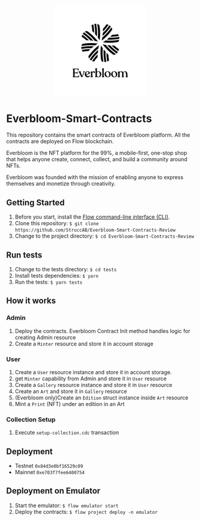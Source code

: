 ﻿<p align="center">
    <a href="https://everbloom.app">
        <img width="250" src="everbloom_logo.png" />
    </a>
</p>

# Everbloom-Smart-Contracts

This repository contains the smart contracts of Everbloom platform. All the contracts 
are deployed on Flow blockchain.

Everbloom is the NFT platform for the 99%, a mobile-first, one-stop shop that helps anyone create, connect, collect, and build a community around NFTs.

Everbloom was founded with the mission of enabling anyone to express themselves and monetize through creativity.


## Getting Started

1. Before you start, install the [Flow command-line interface (CLI)](https://docs.onflow.org/flow-cli).
2. Clone this repository: ```$ git clone https://github.com/StruccAB/Everbloom-Smart-Contracts-Review```
3. Change to the project directory: ```$ cd Everbloom-Smart-Contracts-Review```

## Run tests

1. Change to the tests directory: ```$ cd tests```
2. Install tests dependencies: ```$ yarn ```
3. Run the tests: ```$ yarn tests```

## How it works

### Admin
1. Deploy the contracts. Everbloom Contract Init method handles logic for creating Admin resource
2. Create a `Minter` resource and store it in account storage

### User
1. Create a `User` resource instance and store it in account storage.
2. get `Minter` capability from Admin and store it in `User` resource   
3. Create a `Gallery` resource instance and store it in `User` resource 
4. Create an `Art` and store it in `Gallery` resource
5. (Everbloom only)Create an `Edition` struct instance inside `Art` resource
6. Mint a `Print` (NFT) under an edition in an Art

### Collection Setup
1. Execute `setup-collection.cdc` transaction

## Deployment

- Testnet ```0x84d3e0bf16529c09```
- Mainnet ```0xe703f7fee6400754```

## Deployment on Emulator

1. Start the emulator: ```$ flow emulator start```
2. Deploy the contracts: ```$ flow project deploy -n emulator```
